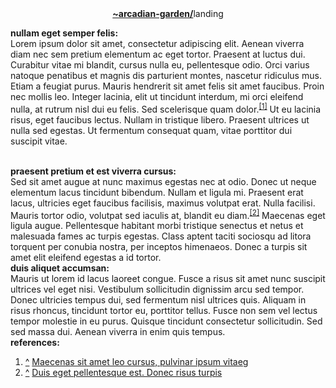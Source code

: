 <center><b><a href="https://github.com/arcadian-garden">~arcadian-garden/</a></b>landing</center>

<b><a id="Nullam-eget-semper-felis">nullam eget semper felis:</a></b><br>
Lorem ipsum dolor sit amet, consectetur adipiscing elit. Aenean viverra diam nec sem pretium elementum ac eget tortor. Praesent at luctus dui. Curabitur vitae mi blandit, cursus nulla eu, pellentesque odio. Orci varius natoque penatibus et magnis dis parturient montes, nascetur ridiculus mus. Etiam a feugiat purus. Mauris hendrerit sit amet felis sit amet faucibus. Proin nec mollis leo. Integer lacinia, elit ut tincidunt interdum, mi orci eleifend nulla, at rutrum nisl dui eu felis. Sed scelerisque quam dolor.<sup><a id="#cite_ref-maecenas" href="#cite-maecenas">[1]</a></sup> Ut eu lacinia risus, eget faucibus lectus. Nullam in tristique libero. Praesent ultrices ut nulla sed egestas. Ut fermentum consequat quam, vitae porttitor dui suscipit vitae. 

<br>
<b><a id="Praesent-pretium-et-est-viverra-cursus">praesent pretium et est viverra cursus:</a></b><br>
Sed sit amet augue at nunc maximus egestas nec at odio. Donec ut neque elementum lacus tincidunt bibendum. Nullam et ligula mi. Praesent erat lacus, ultricies eget faucibus facilisis, maximus volutpat erat. Nulla facilisi. Mauris tortor odio, volutpat sed iaculis at, blandit eu diam.<sup><a id="#cite_ref-duis" href="#cite-duis">[2]</a></sup> Maecenas eget ligula augue. Pellentesque habitant morbi tristique senectus et netus et malesuada fames ac turpis egestas. Class aptent taciti sociosqu ad litora torquent per conubia nostra, per inceptos himenaeos. Donec a turpis sit amet elit eleifend egestas a id tortor. 

<br>
<b><a id="Duis-aliquet-accumsan">duis aliquet accumsan:</a></b><br>
Mauris ut lorem id lacus laoreet congue. Fusce a risus sit amet nunc suscipit ultrices vel eget nisi. Vestibulum sollicitudin dignissim arcu sed tempor. Donec ultricies tempus dui, sed fermentum nisl ultrices quis. Aliquam in risus rhoncus, tincidunt tortor eu, porttitor tellus. Fusce non sem vel lectus tempor molestie in eu purus. Quisque tincidunt consectetur sollicitudin. Sed sed massa dui. Aenean viverra in enim quis tempus. 

<br>
<b><a id="references">references:</a></b>
<ol type = "1">
    <li id="cite-maecenas">
        <a  href="#cite_ref-maecenas">^</a> <a href="Maecenas sit amet leo cursus, pulvinar ipsum vitae">Maecenas sit amet leo cursus, pulvinar ipsum vitaeg</a>
    </li>
    <li id="cite-duis">
        <a href="#cite_ref-duis">^</a> <a href="Duis eget pellentesque est. Donec risus turpis">Duis eget pellentesque est. Donec risus turpis</a>
    </li>
</ol>